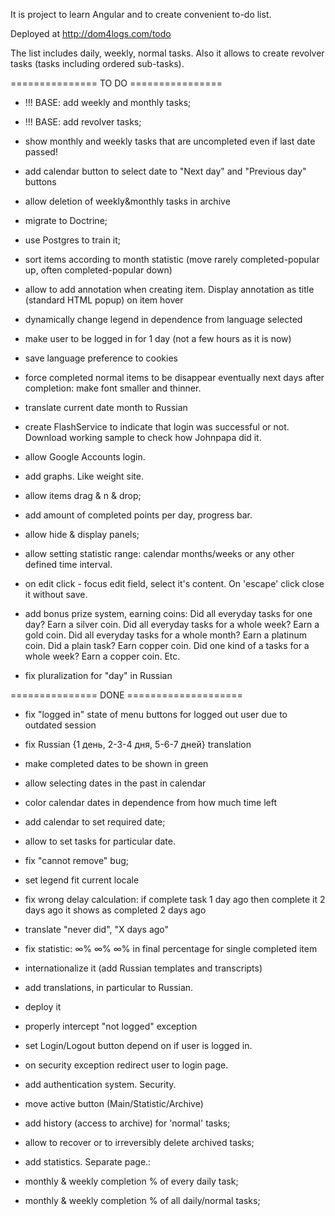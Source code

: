 It is project to learn Angular and to create convenient to-do list.

Deployed at http://dom4logs.com/todo

The list includes daily, weekly, normal tasks.
Also it allows to create revolver tasks (tasks including ordered sub-tasks).

=============== TO DO ================

- !!! BASE: add weekly and monthly tasks;

- !!! BASE: add revolver tasks;

- show monthly and weekly tasks that are uncompleted even if last date passed!

- add calendar button to select date to "Next day" and "Previous day" buttons

- allow deletion of weekly&monthly tasks in archive

- migrate to Doctrine;

- use Postgres to train it;

- sort items according to month statistic (move rarely completed-popular up, often completed-popular down)

- allow to add annotation when creating item. Display annotation as title (standard HTML popup) on item hover

- dynamically change legend in dependence from language selected

- make user to be logged in for 1 day (not a few hours as it is now)

- save language preference to cookies

- force completed normal items to be disappear eventually next days after completion:
make font smaller and thinner.

- translate current date month to Russian

- create FlashService to indicate that login was successful or not. 
Download working sample to check how Johnpapa did it.

- allow Google Accounts login.

- add graphs. Like weight site.

- allow items drag & n & drop;

- add amount of completed points per day, progress bar.

- allow hide & display panels;

- allow setting statistic range: calendar months/weeks or any other defined time interval.

- on edit click - focus edit field, select it's content. On 'escape' click close it without save.

- add bonus prize system, earning coins:
Did all everyday tasks for one day? Earn a silver coin.
Did all everyday tasks for a whole week? Earn a gold coin.
Did all everyday tasks for a whole month? Earn a platinum coin.
Did a plain task? Earn copper coin.
Did one kind of a tasks for a whole week? Earn a copper coin.
Etc.

- fix pluralization for "day" in Russian

=============== DONE ====================

- fix "logged in" state of menu buttons for logged out user due to outdated session

- fix Russian {1 день, 2-3-4 дня, 5-6-7 дней} translation
- make completed dates to be shown in green
- allow selecting dates in the past in calendar

- color calendar dates in dependence from how much time left

- add calendar to set required date;

- allow to set tasks for particular date.

- fix "cannot remove" bug;

- set legend fit current locale

- fix wrong delay calculation: if complete task 1 day ago then complete it 2 days ago it shows as completed 2 days ago

- translate "never did", "X days ago"

- fix statistic:  ∞% ∞% ∞%  in final percentage for single completed item

- internationalize it (add Russian templates and transcripts)
- add translations, in particular to Russian.
- deploy it
- properly intercept "not logged" exception
- set Login/Logout button depend on if user is logged in.
- on security exception redirect user to login page.

- add authentication system. Security.
- move active button (Main/Statistic/Archive)
- add history (access to archive) for 'normal' tasks;
- allow to recover or to irreversibly delete archived tasks;


 - add statistics. Separate page.:
 
- monthly & weekly completion % of every daily task;
- monthly & weekly completion % of all daily/normal tasks;


